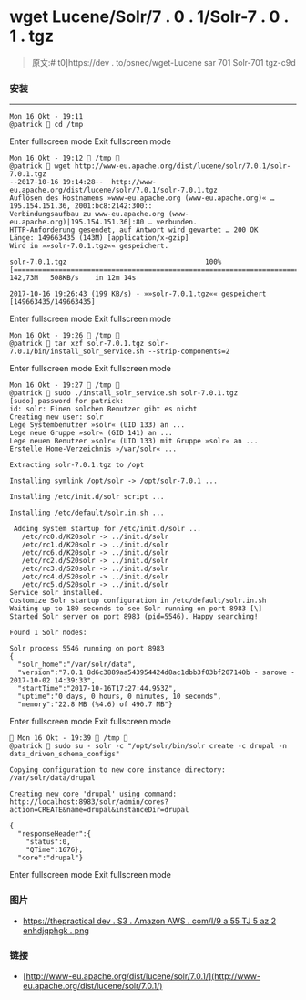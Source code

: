 # wget Lucene/Solr/7 . 0 . 1/Solr-7 . 0 . 1 . tgz

> 原文:# t0]https://dev . to/psnec/wget-Lucene sar 701 Solr-701 tgz-c9d

### 安装

* * *

```
Mon 16 Okt - 19:11 
@patrick  cd /tmp 
```

Enter fullscreen mode Exit fullscreen mode

```
Mon 16 Okt - 19:12  /tmp 
@patrick  wget http://www-eu.apache.org/dist/lucene/solr/7.0.1/solr-7.0.1.tgz
--2017-10-16 19:14:28--  http://www-eu.apache.org/dist/lucene/solr/7.0.1/solr-7.0.1.tgz
Auflösen des Hostnamens »www-eu.apache.org (www-eu.apache.org)« … 195.154.151.36, 2001:bc8:2142:300::
Verbindungsaufbau zu www-eu.apache.org (www-eu.apache.org)|195.154.151.36|:80 … verbunden.
HTTP-Anforderung gesendet, auf Antwort wird gewartet … 200 OK
Länge: 149663435 (143M) [application/x-gzip]
Wird in »»solr-7.0.1.tgz«« gespeichert.

solr-7.0.1.tgz                                  100%[=====================================================================================================>] 142,73M   508KB/s    in 12m 14s 

2017-10-16 19:26:43 (199 KB/s) - »»solr-7.0.1.tgz«« gespeichert [149663435/149663435] 
```

Enter fullscreen mode Exit fullscreen mode

```
Mon 16 Okt - 19:26  /tmp 
@patrick  tar xzf solr-7.0.1.tgz solr-7.0.1/bin/install_solr_service.sh --strip-components=2 
```

Enter fullscreen mode Exit fullscreen mode

```
Mon 16 Okt - 19:27  /tmp 
@patrick  sudo ./install_solr_service.sh solr-7.0.1.tgz
[sudo] password for patrick: 
id: solr: Einen solchen Benutzer gibt es nicht
Creating new user: solr
Lege Systembenutzer »solr« (UID 133) an ...
Lege neue Gruppe »solr« (GID 141) an ...
Lege neuen Benutzer »solr« (UID 133) mit Gruppe »solr« an ...
Erstelle Home-Verzeichnis »/var/solr« ...

Extracting solr-7.0.1.tgz to /opt

Installing symlink /opt/solr -> /opt/solr-7.0.1 ...

Installing /etc/init.d/solr script ...

Installing /etc/default/solr.in.sh ...

 Adding system startup for /etc/init.d/solr ...
   /etc/rc0.d/K20solr -> ../init.d/solr
   /etc/rc1.d/K20solr -> ../init.d/solr
   /etc/rc6.d/K20solr -> ../init.d/solr
   /etc/rc2.d/S20solr -> ../init.d/solr
   /etc/rc3.d/S20solr -> ../init.d/solr
   /etc/rc4.d/S20solr -> ../init.d/solr
   /etc/rc5.d/S20solr -> ../init.d/solr
Service solr installed.
Customize Solr startup configuration in /etc/default/solr.in.sh
Waiting up to 180 seconds to see Solr running on port 8983 [\]  
Started Solr server on port 8983 (pid=5546). Happy searching!

Found 1 Solr nodes: 

Solr process 5546 running on port 8983
{
  "solr_home":"/var/solr/data",
  "version":"7.0.1 8d6c3889aa543954424d8ac1dbb3f03bf207140b - sarowe - 2017-10-02 14:39:33",
  "startTime":"2017-10-16T17:27:44.953Z",
  "uptime":"0 days, 0 hours, 0 minutes, 10 seconds",
  "memory":"22.8 MB (%4.6) of 490.7 MB"} 
```

Enter fullscreen mode Exit fullscreen mode

```
 Mon 16 Okt - 19:39  /tmp 
@patrick  sudo su - solr -c "/opt/solr/bin/solr create -c drupal -n data_driven_schema_configs"

Copying configuration to new core instance directory:
/var/solr/data/drupal

Creating new core 'drupal' using command:
http://localhost:8983/solr/admin/cores?action=CREATE&name=drupal&instanceDir=drupal

{
  "responseHeader":{
    "status":0,
    "QTime":1676},
  "core":"drupal"} 
```

Enter fullscreen mode Exit fullscreen mode

### 图片

*   [https://thepractical dev . S3 . Amazon AWS . com/I/9 a 55 TJ 5 az 2 enhdjqphgk . png](https://thepracticaldev.s3.amazonaws.com/i/9a55tj5az2enhdjqphgk.png)

### 链接

*   [http://www-eu.apache.org/dist/lucene/solr/7.0.1/](http://www-eu.apache.org/dist/lucene/solr/7.0.1/)